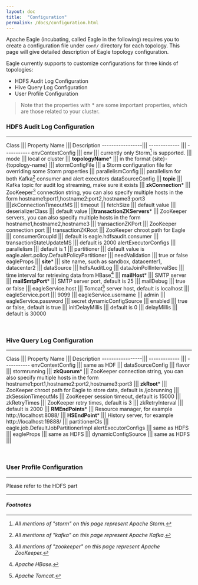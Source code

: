 ```yaml
---
layout: doc
title:  "Configuration"
permalink: /docs/configuration.html
---
```


Apache Eagle (incubating, called Eagle in the following) requires you to create a configuration file under `conf/` directory for each topology. This page will give detailed
description of Eagle topology configuration.

Eagle currently supports to customize configurations for three kinds of topologies:

* HDFS Audit Log Configuration
* Hive Query Log Configuration
* User Profile Configuration

> Note that the properties with * are some important properties, which are those related to your cluster.


### HDFS Audit Log Configuration
---

 Class            ||| Property Name        ||| Description
 -----------------||| -------------        ||| -----------
 envContextConfig |||   env                ||| currently only Storm[^STORM] is supported.
                  |||   mode               ||| local or cluster
                  |||   **topologyName***       ||| in the format {site}-{topology-name}
                  |||   stormConfigFile    ||| a Storm configuration file for overriding some Storm properties
                  |||  parallelismConfig  ||| parallelism for both Kafka[^KAFKA] consumer and alert executors
dataSourceConfig  |||  **topic**              ||| Kafka topic for audit log streaming, make sure it exists
                  ||| **zkConnection***        ||| ZooKeeper[^ZOOKEEPER] connection string, you can also specify multiple hosts in the form hostname1:port1,hostname2:port2,hostname3:port3
                  |||zkConnectionTimeoutMS    ||| timeout
                  |||   fetchSize         ||| default value
                  |||   deserializerClass ||| default value
                  |||**transactionZKServers*** ||| ZooKeeper servers, you can also specify multiple hosts in the form hostname1,hostname2,hostname3
                  ||| transactionZKPort   ||| ZooKeeper connection port
                  |||   transactionZKRoot ||| ZooKeeper chroot path for Eagle
                  ||| consumerGroupId     ||| default is eagle.hdfsaudit.consumer
                  ||| transactionStateUpdateMS   ||| default is 2000
alertExecutorConfigs ||| parallelism             ||| default is 1
                  |||   partitioner              ||| default value is eagle.alert.policy.DefaultPolicyPartitioner
                  |||   needValidation           ||| true or false
eagleProps        |||   **site***                     ||| site name, such as sandbox, datacenter1, datacenter2
                  |||   dataSource               ||| hdfsAuditLog
                  |||   dataJoinPollIntervalSec  ||| time interval for retrieving data from HBase[^HBASE]
                  |||   **mailHost***                 ||| SMTP server
                  |||   **mailSmtpPort***             ||| SMTP server port, default is 25
                  |||   mailDebug                ||| true or false
                  |||   eagleService.host        ||| Tomcat[^TOMCAT] server host, default is localhost
                  |||   eagleService.port        ||| 9099
                  |||   eagleService.username    ||| admin
                  |||   eagleService.password    ||| secret
 dynamicConfigSource ||| enabled                 ||| true or false, default is true
                     |||   initDelayMillis       ||| default is 0
                     |||   delayMillis           ||| default is 30000


<br />

### Hive Query Log Configuration
---

 Class            ||| Property Name           ||| Description
 -----------------||| -------------           ||| -----------
 envContextConfig |||  same as HDF            |||
 dataSourceConfig |||  flavor                 ||| stormrunning
 |||   **zkQuorum***                               ||| ZooKeeper connection string,  you can also specify multiple hosts in the form hostname1:port1,hostname2:port2,hostname3:port3
 |||   **zkRoot***                                 ||| ZooKeeper chroot path for Eagle to store data, default is /jobrunning
 |||   zkSessionTimeoutMs                     ||| ZooKeeper session timeout, default is 15000
 |||   zkRetryTimes                           ||| ZooKeeper retry times, default is 3
 |||   zkRetryInterval                        ||| default is 2000
 |||   **RMEndPoints***                            ||| Resource manager, for example http://localhost:8088/
 |||   **HSEndPoint***                             ||| History server, for example http://localhost:19888/
 |||   partitionerCls                         ||| eagle.job.DefaultJobPartitionerImpl
 alertExecutorConfigs ||| same as HDFS        |||
 eagleProps           ||| same as HDFS        |||
 dynamicConfigSource  ||| same as HDFS        |||

<br />

### User Profile Configuration
---
Please refer to the HDFS part



---

#### *Footnotes*

[^HBASE]:*Apache HBase.*
[^HIVE]:*All mentions of "hive" on this page represent Apache Hive.*
[^KAFKA]:*All mentions of "kafka" on this page represent Apache Kafka.*
[^STORM]:*All mentions of "storm" on this page represent Apache Storm.*
[^TOMCAT]:*Apache Tomcat.*
[^ZOOKEEPER]:*All mentions of "zookeeper" on this page represent Apache ZooKeeper.*

